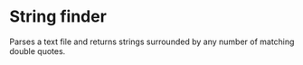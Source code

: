 # String finder
Parses a text file and returns strings surrounded by any number of matching double quotes.  
